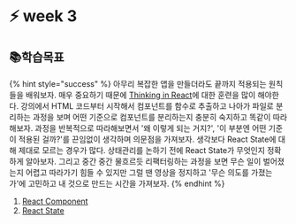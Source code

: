 # ⚡ week 3

## 📚학습목표

{% hint style="success" %}
아무리 복잡한 앱을 만들더라도 끝까지 적용되는 원칙들을 배워보자.
매우 중요하기 때문에 [Thinking in React](https://beta.reactjs.org/learn/thinking-in-react)에 대한 훈련을 많이 해야한다. 강의에서 HTML 코드부터 시작해서 컴포넌트를 함수로 추출하고 나아가 파일로 분리하는 과정을 보며 어떤 기준으로 컴포넌트를 분리하는지 충분히 숙지하고 똑같이 따라해보자. 과정을 반복적으로 따라해보면서 '왜 이렇게 되는 거지?', '이 부분엔 어떤 기준이 적용된 걸까?'를 끈임없이 생각하며 의문점을 가져보자. 생각보다 React State에 대해 제대로 모르는 경우가 많다. 상태관리를 논하기 전에 React State가 무엇인지 정확하게 알아보자. 그리고 중간 중간 물흐르듯 리팩터링하는 과정을 보면 무슨 일이 벌어졌는지 어렵고 따라가기 힘들 수 있지만 그럴 땐 영상을 정지하고 '무슨 의도를 가졌는가'에 고민하고 내 것으로 만드는 시간을 가져보자.
{% endhint %}

1. [React Component](1.-react-component.md)
2. [React State](2.-react-state.md)
